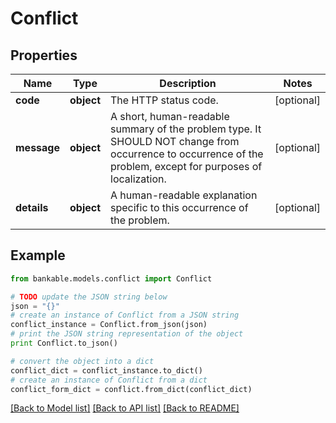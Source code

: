 # Conflict


## Properties

Name | Type | Description | Notes
------------ | ------------- | ------------- | -------------
**code** | **object** | The HTTP status code. | [optional] 
**message** | **object** | A short, human-readable summary of the problem type. It SHOULD NOT change from occurrence to occurrence of the problem, except for purposes of localization. | [optional] 
**details** | **object** | A human-readable explanation specific to this occurrence of the problem. | [optional] 

## Example

```python
from bankable.models.conflict import Conflict

# TODO update the JSON string below
json = "{}"
# create an instance of Conflict from a JSON string
conflict_instance = Conflict.from_json(json)
# print the JSON string representation of the object
print Conflict.to_json()

# convert the object into a dict
conflict_dict = conflict_instance.to_dict()
# create an instance of Conflict from a dict
conflict_form_dict = conflict.from_dict(conflict_dict)
```
[[Back to Model list]](../README.md#documentation-for-models) [[Back to API list]](../README.md#documentation-for-api-endpoints) [[Back to README]](../README.md)


